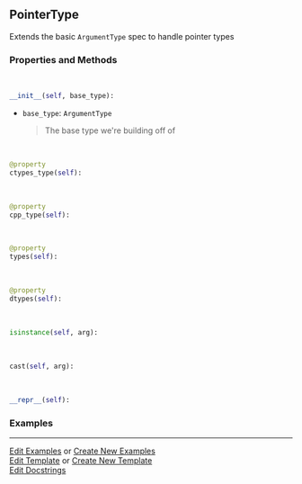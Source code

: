 ## <a id="McUtils.Extensions.ArgumentSignature.PointerType">PointerType</a>
Extends the basic `ArgumentType` spec to handle pointer types

### Properties and Methods
<a id="McUtils.Extensions.ArgumentSignature.PointerType.__init__" class="docs-object-method">&nbsp;</a>
```python
__init__(self, base_type): 
```

- `base_type`: `ArgumentType`
    >The base type we're building off of

<a id="McUtils.Extensions.ArgumentSignature.PointerType.ctypes_type" class="docs-object-method">&nbsp;</a>
```python
@property
ctypes_type(self): 
```

<a id="McUtils.Extensions.ArgumentSignature.PointerType.cpp_type" class="docs-object-method">&nbsp;</a>
```python
@property
cpp_type(self): 
```

<a id="McUtils.Extensions.ArgumentSignature.PointerType.types" class="docs-object-method">&nbsp;</a>
```python
@property
types(self): 
```

<a id="McUtils.Extensions.ArgumentSignature.PointerType.dtypes" class="docs-object-method">&nbsp;</a>
```python
@property
dtypes(self): 
```

<a id="McUtils.Extensions.ArgumentSignature.PointerType.isinstance" class="docs-object-method">&nbsp;</a>
```python
isinstance(self, arg): 
```

<a id="McUtils.Extensions.ArgumentSignature.PointerType.cast" class="docs-object-method">&nbsp;</a>
```python
cast(self, arg): 
```

<a id="McUtils.Extensions.ArgumentSignature.PointerType.__repr__" class="docs-object-method">&nbsp;</a>
```python
__repr__(self): 
```

### Examples




___

[Edit Examples](https://github.com/McCoyGroup/McUtils/edit/edit/ci/examples/ci/docs/McUtils/Extensions/ArgumentSignature/PointerType.md) or 
[Create New Examples](https://github.com/McCoyGroup/McUtils/new/edit/?filename=ci/examples/ci/docs/McUtils/Extensions/ArgumentSignature/PointerType.md) <br/>
[Edit Template](https://github.com/McCoyGroup/McUtils/edit/edit/ci/docs/ci/docs/McUtils/Extensions/ArgumentSignature/PointerType.md) or 
[Create New Template](https://github.com/McCoyGroup/McUtils/new/edit/?filename=ci/docs/templates/ci/docs/McUtils/Extensions/ArgumentSignature/PointerType.md) <br/>
[Edit Docstrings](https://github.com/McCoyGroup/McUtils/edit/edit/McUtils/Extensions/ArgumentSignature.py?message=Update%20Docs)